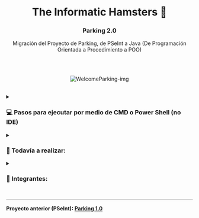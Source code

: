 <h1 align="center"> The Informatic Hamsters 🐹</h1>
<h3 align="center"> Parking 2.0 </h3>

<p align="center">Migración del Proyecto de Parking, de PSeInt a Java (De Programación Orientada a Procedimiento a POO)</p>
  
<br>
<br>
  
<p align="center">
  <img src="https://media1.giphy.com/media/4PLVKYah7HvOoLNBQW/giphy.gif?cid=ecf05e47hgpnwfh4uciy3w4vxjatd2pbrtafy7lxwridw5xb&rid=giphy.gif&ct=g" alt="WelcomeParking-img" />
</p>

<br>
<details> 
  <summary><H3>💻 Pasos para ejecutar por medio de CMD o Power Shell (no IDE)</summary></H3>
  
  #### 1- Dentro del IDE NetBeans, presionar "Clean and Buld Project" (Shift+F11)
  ![image](https://user-images.githubusercontent.com/86338019/203802092-8e9f5cc2-faaa-41c0-9474-e208a0147a87.png)

  #### 2- En la ventana de Output, seleccionar la línea de comando como la que se ve en la imagen.
  (Es la continua a "To run this application from the command line without Ant, try:")
  ![image](https://user-images.githubusercontent.com/86338019/203802834-1194a204-abe7-47fe-9f6d-86cb7f534461.png)

  #### 3- Abrir un CMD o Power Shell, y pegar la línea copiada en el paso 2. 
  ![image](https://user-images.githubusercontent.com/86338019/203803815-817a6354-a899-4906-9c11-5ce086155b26.png)

  #### 3.1- Presionar ENTER.
  ![image](https://user-images.githubusercontent.com/86338019/203803943-f7144beb-fbee-44c6-b5dd-f081bd0c034b.png)
</details> 


<details> 
  <summary><H3>🔧 Todavía a realizar:</H3></summary>
  <H4>Primera etapa "Migración de Tecnología". ✓</H4>
  <ul>
  <li>Refactorización y Corrección de errores. ✓</li>
  </ul>

  <H4>Segunda etapa "Migración de paradigma (a POO)".</H4>
  <ul>
  <li>Aplicar mejoras.</li>
  <li>Agregar Log.</li>
  </ul>
  
  <p align="center">
  <img src="https://media3.giphy.com/media/26wkt1Bw1lKWNxZOE/giphy.gif?cid=790b761194b1ac0d87be24034b03b9b6af0242dd4a0ccfea&rid=giphy.gif&ct=g" alt="End-img" />
</p>
</details> 

<details> 
  <summary><H3>👯 Integrantes:</b></summary></H3>
  <ul>
    <li>Acosta, Nadia Yanella </li>
    <li>Dealbera Etchechoury, Giuliana</li>
    <li>Diaz Luna, Giuliana Paola</li>
    <li>Nolan, Juan Pablo</li>
    <li>Rodriguez Saquilan, Miguel</li>
    <li>Quiquinto, Romina Ayelen</li>
    <li>Quispe, Marcelo Alejandro</li>
    <li>Segovia, Jorge Nicolas</li>
  </ul>
</details> 

<br>

---
<b>Proyecto anterior (PSeInt): <a href="https://github.com/Nico-Segovia/ProjectParking" target="_blank">**Parking 1.0**</a></b>


